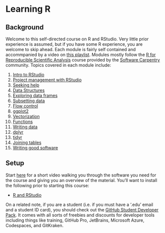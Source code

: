 Learning R
================

## Background

Welcome to this self-directed course on R and RStudio. Very little prior experience is assumed, but if you have some R experience, you are welcome to skip ahead. Each module is fairly self contained and accommpanied by a video on [this playlist](https://www.youtube.com/watch?v=lWElqN7eTK4&list=PL_A3YyKeSJx95wn_ls_XJEr34Y8_fwczh). Modules mostly follow the [R for Reproducible Scientific Analysis](https://swcarpentry.github.io/r-novice-gapminder/index.html) course provided by the [Software Carpentry](https://software-carpentry.org/lessons/index.html) community. Topics covered in each module include:

1. [Intro to RStudio](https://youtu.be/_98f-UMBMz4)
2. [Project management with RStudio](https://youtu.be/IB5mmtLH7QE)
3. [Seeking help](https://youtu.be/g-JqSPiOv6I)
4. [Data Structures](https://youtu.be/pgfld1Wn_Ts)
5. [Exploring data frames](https://youtu.be/0839BchBlzM)
6. [Subsetting data](https://youtu.be/AmBKNRlQBik)
7. [Flow control](https://youtu.be/xkdjpmC1uRU)
8. [ggplot2](https://youtu.be/SA6cg_lHvTI)
9. [Vectorization](https://youtu.be/tHe_nPcyR40)
10. [Functions](https://youtu.be/nJjXMZ_K2bo)
11. [Writing data](https://youtu.be/SQ0PhUKQyv0)
12. [dplyr](https://youtu.be/L78x2bbWL4g)
13. [tidyr](https://youtu.be/hDsXKHls4c0)
14. [Joining tables](https://youtu.be/NOj_LkY_Iao)
15. [Writing good software](https://youtu.be/6XbdQwzWg0c)

## Setup

Start [here](https://youtu.be/_A1GoJn_KD0) for a short video walking you through the software you need for the course and giving you an overview of the material. You’ll want to install the following prior to starting this course:

- [R and RStudio](https://posit.co/download/rstudio-desktop/)

On a related note, if you are a student (i.e. if you must have a ‘.edu’
email and a student ID card), you should check out the [GitHub Student
Developer Pack](https://education.github.com/pack). It comes with all
sorts of freebies and discounts for developer tools including things
like training, GitHub Pro, JetBrains, Microsoft Azure, Codespaces, and
GitKraken.
